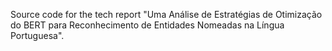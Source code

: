 Source code for the tech report "Uma Análise de Estratégias de Otimização do BERT para Reconhecimento de Entidades Nomeadas na Língua Portuguesa".
